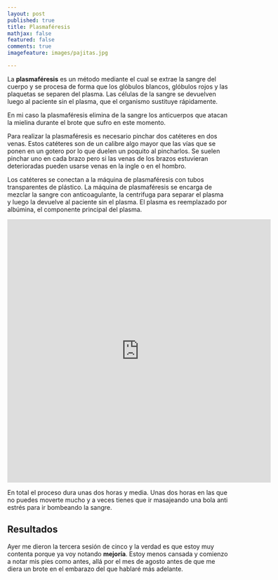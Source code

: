 ```yaml
---
layout: post
published: true
title: Plasmaféresis
mathjax: false
featured: false
comments: true
imagefeature: images/pajitas.jpg

---
```


La **plasmaféresis** es un método mediante el cual se extrae la sangre del cuerpo y se procesa de forma que los glóbulos blancos, glóbulos rojos y las plaquetas se separen del plasma. Las células de la sangre se devuelven luego al paciente sin el plasma, que el organismo sustituye rápidamente.

En mi caso la plasmaféresis elimina de la sangre los anticuerpos que atacan la mielina durante el brote que sufro en este momento.

Para realizar la plasmaféresis es necesario pinchar dos catéteres en dos venas. Estos catéteres son de un calibre algo mayor que las vías que se ponen en un gotero por lo que duelen un poquito al pincharlos. Se suelen pinchar uno en cada brazo pero si las venas de los brazos estuvieran deterioradas pueden usarse venas en la ingle o en el hombro.

Los catéteres se conectan a la máquina de plasmaféresis con tubos transparentes de plástico. La máquina de plasmaféresis se encarga de mezclar la sangre con anticoagulante, la centrifuga para separar el plasma y luego la devuelve al paciente sin el plasma. El plasma es reemplazado por albúmina, el componente principal del plasma.

<iframe src="https://vine.co/v/eB0BeBK6VVJ/embed/simple" width="600" height="600" frameborder="0" style="margin-left:auto;margin-right:auto"></iframe><script src="https://platform.vine.co/static/scripts/embed.js"></script>

En total el proceso dura unas dos horas y media.
Unas dos horas en las que no puedes moverte mucho y a veces tienes que ir masajeando una bola anti estrés para ir bombeando la sangre.

## Resultados

Ayer me dieron la tercera sesión de cinco y la verdad es que estoy muy contenta porque ya voy notando **mejoría**. Estoy menos cansada y comienzo a notar mis pies como antes, allá por el mes de agosto antes de que me diera un brote en el embarazo del que hablaré más adelante.
